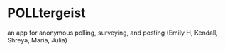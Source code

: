 # POLLtergeist
an app for anonymous polling, surveying, and posting (Emily H, Kendall, Shreya, Maria, Julia)
